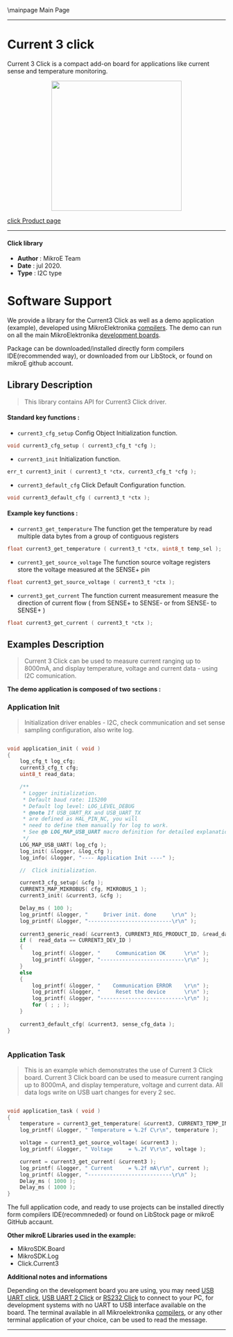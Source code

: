 \mainpage Main Page
 
---
# Current 3 click

Current 3 Click is a compact add-on board for applications like current sense and temperature monitoring.

<p align="center">
  <img src="https://download.mikroe.com/images/click_for_ide/current3_click.png" height=300px>
</p>


[click Product page](https://www.mikroe.com/current-3-click)

---


#### Click library 

- **Author**        : MikroE Team
- **Date**          : jul 2020.
- **Type**          : I2C type


# Software Support

We provide a library for the Current3 Click 
as well as a demo application (example), developed using MikroElektronika 
[compilers](https://shop.mikroe.com/compilers). 
The demo can run on all the main MikroElektronika [development boards](https://shop.mikroe.com/development-boards).

Package can be downloaded/installed directly form compilers IDE(recommended way), or downloaded from our LibStock, or found on mikroE github account. 

## Library Description

> This library contains API for Current3 Click driver.

#### Standard key functions :

- `current3_cfg_setup` Config Object Initialization function.
```c
void current3_cfg_setup ( current3_cfg_t *cfg ); 
```

- `current3_init` Initialization function.
```c
err_t current3_init ( current3_t *ctx, current3_cfg_t *cfg );
```

- `current3_default_cfg` Click Default Configuration function.
```c
void current3_default_cfg ( current3_t *ctx );
```

#### Example key functions :

- `current3_get_temperature` The function get the temperature by read multiple data bytes from a group of contiguous registers
```c
float current3_get_temperature ( current3_t *ctx, uint8_t temp_sel );
```

- `current3_get_source_voltage` The function source voltage registers store the voltage measured at the SENSE+ pin
```c
float current3_get_source_voltage ( current3_t *ctx );
```

- `current3_get_current` The function current measurement measure the direction of current flow ( from SENSE+ to SENSE- or from SENSE- to SENSE+ )
```c
float current3_get_current ( current3_t *ctx );
```

## Examples Description

> Current 3 Click can be used to measure current ranging up to 8000mA, and display temperature, 
> voltage and current data - using I2C comunication.

**The demo application is composed of two sections :**

### Application Init 

> Initialization driver enables - I2C,
> check communication and set sense sampling configuration, also write log.

```c

void application_init ( void )
{
    log_cfg_t log_cfg;
    current3_cfg_t cfg;
    uint8_t read_data;

    /** 
     * Logger initialization.
     * Default baud rate: 115200
     * Default log level: LOG_LEVEL_DEBUG
     * @note If USB_UART_RX and USB_UART_TX 
     * are defined as HAL_PIN_NC, you will 
     * need to define them manually for log to work. 
     * See @b LOG_MAP_USB_UART macro definition for detailed explanation.
     */
    LOG_MAP_USB_UART( log_cfg );
    log_init( &logger, &log_cfg );
    log_info( &logger, "---- Application Init ----" );

    //  Click initialization.

    current3_cfg_setup( &cfg );
    CURRENT3_MAP_MIKROBUS( cfg, MIKROBUS_1 );
    current3_init( &current3, &cfg );

    Delay_ms ( 100 );
    log_printf( &logger, "     Driver init. done     \r\n" );
    log_printf( &logger, "---------------------------\r\n" );
    
    current3_generic_read( &current3, CURRENT3_REG_PRODUCT_ID, &read_data, 1 );
    if (  read_data == CURRENT3_DEV_ID )
    {
        log_printf( &logger, "     Communication OK      \r\n" );
        log_printf( &logger, "---------------------------\r\n" );
    }
    else
    {
        log_printf( &logger, "    Communication ERROR    \r\n" );
        log_printf( &logger, "     Reset the device      \r\n" );
        log_printf( &logger, "---------------------------\r\n" );
        for ( ; ; );
    }
    
    current3_default_cfg( &current3, sense_cfg_data );
}
  
```

### Application Task

> This is an example which demonstrates the use of Current 3  Click board.
> Current 3 Click board can be used to measure current ranging
> up to 8000mA, and display temperature, voltage and current data.
> All data logs write on USB uart changes for every 2 sec.

```c

void application_task ( void )
{
    temperature = current3_get_temperature( &current3, CURRENT3_TEMP_INTERNAL_DIODE );
    log_printf( &logger, " Temperature = %.2f C\r\n", temperature );

    voltage = current3_get_source_voltage( &current3 );
    log_printf( &logger, " Voltage     = %.2f V\r\n", voltage );

    current = current3_get_current( &current3 );
    log_printf( &logger, " Current     = %.2f mA\r\n", current );
    log_printf( &logger, "---------------------------\r\n" );
    Delay_ms ( 1000 );
    Delay_ms ( 1000 );
} 

``` 

The full application code, and ready to use projects can be  installed directly form compilers IDE(recommneded) or found on LibStock page or mikroE GitHub accaunt.

**Other mikroE Libraries used in the example:** 

- MikroSDK.Board
- MikroSDK.Log
- Click.Current3

**Additional notes and informations**

Depending on the development board you are using, you may need 
[USB UART click](https://shop.mikroe.com/usb-uart-click), 
[USB UART 2 Click](https://shop.mikroe.com/usb-uart-2-click) or 
[RS232 Click](https://shop.mikroe.com/rs232-click) to connect to your PC, for 
development systems with no UART to USB interface available on the board. The 
terminal available in all Mikroelektronika 
[compilers](https://shop.mikroe.com/compilers), or any other terminal application 
of your choice, can be used to read the message.



---
